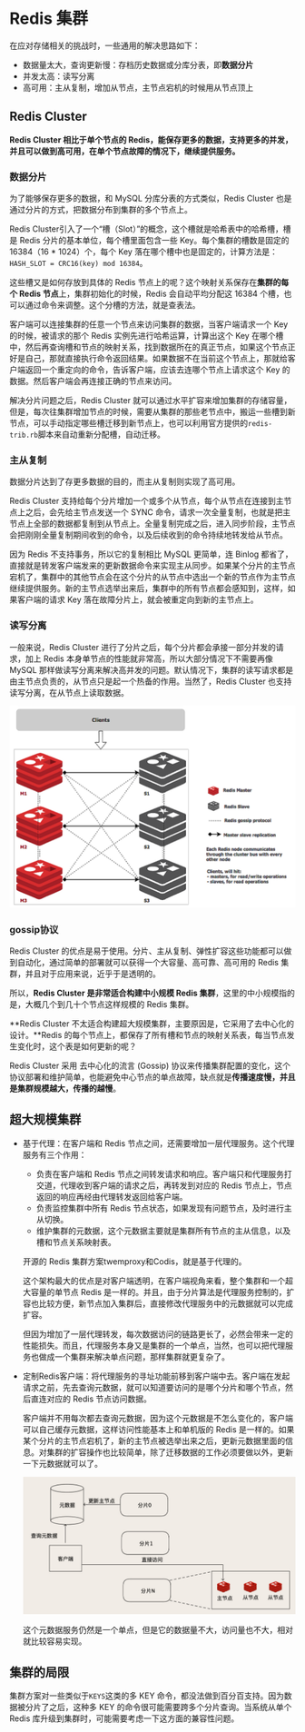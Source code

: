 # Redis 集群

在应对存储相关的挑战时，一些通用的解决思路如下：

- 数据量太大，查询更新慢：存档历史数据或分库分表，即**数据分片**
- 并发太高：读写分离
- 高可用：主从复制，增加从节点，主节点宕机的时候用从节点顶上



## Redis Cluster

**Redis Cluster 相比于单个节点的 Redis，能保存更多的数据，支持更多的并发，并且可以做到高可用，在单个节点故障的情况下，继续提供服务。**



### 数据分片

为了能够保存更多的数据，和 MySQL 分库分表的方式类似，Redis Cluster 也是通过分片的方式，把数据分布到集群的多个节点上。

Redis Cluster引入了一个“槽（Slot）”的概念，这个槽就是哈希表中的哈希槽，槽是 Redis 分片的基本单位，每个槽里面包含一些 Key。每个集群的槽数是固定的 16384（16 * 1024）个，每个 Key 落在哪个槽中也是固定的，计算方法是：`HASH_SLOT = CRC16(key) mod 16384`。

这些槽又是如何存放到具体的 Redis 节点上的呢？这个映射关系保存在**集群的每个 Redis 节点**上，集群初始化的时候，Redis 会自动平均分配这 16384 个槽，也可以通过命令来调整。这个分槽的方法，就是查表法。

客户端可以连接集群的任意一个节点来访问集群的数据，当客户端请求一个 Key 的时候，被请求的那个 Redis 实例先进行哈希运算，计算出这个 Key 在哪个槽中，然后再查询槽和节点的映射关系，找到数据所在的真正节点，如果这个节点正好是自己，那就直接执行命令返回结果。如果数据不在当前这个节点上，那就给客户端返回一个重定向的命令，告诉客户端，应该去连哪个节点上请求这个 Key 的数据。然后客户端会再连接正确的节点来访问。

解决分片问题之后，Redis Cluster 就可以通过水平扩容来增加集群的存储容量，但是，每次往集群增加节点的时候，需要从集群的那些老节点中，搬运一些槽到新节点，可以手动指定哪些槽迁移到新节点上，也可以利用官方提供的`redis-trib.rb`脚本来自动重新分配槽，自动迁移。



### 主从复制

数据分片达到了存更多数据的目的，而主从复制则实现了高可用。

Redis Cluster 支持给每个分片增加一个或多个从节点，每个从节点在连接到主节点上之后，会先给主节点发送一个 SYNC 命令，请求一次全量复制，也就是把主节点上全部的数据都复制到从节点上。全量复制完成之后，进入同步阶段，主节点会把刚刚全量复制期间收到的命令，以及后续收到的命令持续地转发给从节点。

因为 Redis 不支持事务，所以它的复制相比 MySQL 更简单，连 Binlog 都省了，直接就是转发客户端发来的更新数据命令来实现主从同步。如果某个分片的主节点宕机了，集群中的其他节点会在这个分片的从节点中选出一个新的节点作为主节点继续提供服务。新的主节点选举出来后，集群中的所有节点都会感知到，这样，如果客户端的请求 Key 落在故障分片上，就会被重定向到新的主节点上。



### 读写分离

一般来说，Redis Cluster 进行了分片之后，每个分片都会承接一部分并发的请求，加上 Redis 本身单节点的性能就非常高，所以大部分情况下不需要再像 MySQL 那样做读写分离来解决高并发的问题。默认情况下，集群的读写请求都是由主节点负责的，从节点只是起一个热备的作用。当然了，Redis Cluster 也支持读写分离，在从节点上读取数据。



![Redis Cluster总体架构](redis集群.assets/1620555819171.png)



### gossip协议

Redis Cluster 的优点是易于使用。分片、主从复制、弹性扩容这些功能都可以做到自动化，通过简单的部署就可以获得一个大容量、高可靠、高可用的 Redis 集群，并且对于应用来说，近乎于是透明的。

所以，**Redis Cluster 是非常适合构建中小规模 Redis 集群**，这里的中小规模指的是，大概几个到几十个节点这样规模的 Redis 集群。

**Redis Cluster 不太适合构建超大规模集群，主要原因是，它采用了去中心化的设计。**Redis 的每个节点上，都保存了所有槽和节点的映射关系表，每当节点发生变化时，这个表是如何更新的呢？

Redis Cluster 采用 去中心化的流言 (Gossip) 协议来传播集群配置的变化，这个协议部署和维护简单，也能避免中心节点的单点故障，缺点就是**传播速度慢，并且是集群规模越大，传播的越慢**。



## 超大规模集群

- 基于代理：在客户端和 Redis 节点之间，还需要增加一层代理服务。这个代理服务有三个作用：

  - 负责在客户端和 Redis 节点之间转发请求和响应。客户端只和代理服务打交道，代理收到客户端的请求之后，再转发到对应的 Redis 节点上，节点返回的响应再经由代理转发返回给客户端。
  - 负责监控集群中所有 Redis 节点状态，如果发现有问题节点，及时进行主从切换。
  - 维护集群的元数据，这个元数据主要就是集群所有节点的主从信息，以及槽和节点关系映射表。

  开源的 Redis 集群方案twemproxy和Codis，就是基于代理的。

  这个架构最大的优点是对客户端透明，在客户端视角来看，整个集群和一个超大容量的单节点 Redis 是一样的。并且，由于分片算法是代理服务控制的，扩容也比较方便，新节点加入集群后，直接修改代理服务中的元数据就可以完成扩容。

  但因为增加了一层代理转发，每次数据访问的链路更长了，必然会带来一定的性能损失。而且，代理服务本身又是集群的一个单点，当然，也可以把代理服务也做成一个集群来解决单点问题，那样集群就更复杂了。

- 定制Redis客户端：将代理服务的寻址功能前移到客户端中去。客户端在发起请求之前，先去查询元数据，就可以知道要访问的是哪个分片和哪个节点，然后直连对应的 Redis 节点访问数据。

  客户端并不用每次都去查询元数据，因为这个元数据是不怎么变化的，客户端可以自己缓存元数据，这样访问性能基本上和单机版的 Redis 是一样的。如果某个分片的主节点宕机了，新的主节点被选举出来之后，更新元数据里面的信息。对集群的扩容操作也比较简单，除了迁移数据的工作必须要做以外，更新一下元数据就可以了。

  ![定制客户端架构](redis集群.assets/1620556827424.png)

  这个元数据服务仍然是一个单点，但是它的数据量不大，访问量也不大，相对就比较容易实现。



## 集群的局限

集群方案对一些类似于`KEYS`这类的多 KEY 命令，都没法做到百分百支持。因为数据被分片了之后，这种多 KEY 的命令很可能需要跨多个分片查询。当系统从单个 Redis 库升级到集群时，可能需要考虑一下这方面的兼容性问题。

